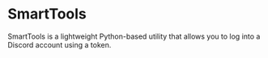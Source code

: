 # SmartTools
SmartTools is a lightweight Python-based utility that allows you to log into a Discord account using a token.

